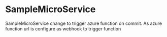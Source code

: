 # SampleMicroService
SampleMicroService
change to trigger azure function on commit. As azure function url is configure as webhook to trigger function
